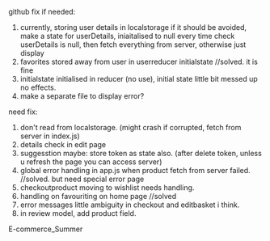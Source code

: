 github
fix if needed:
1. currently, storing user details in localstorage
    if it should be avoided, make a state for userDetails, iniaitalised to null
    every time check userDetails is null, then fetch everything from server, otherwise just display
2. favorites stored away from user in userreducer initialstate //solved. it is fine
3. initialstate initialised in reducer (no use), initial state little bit messed up no effects. 
4. make a separate file to display error?

need fix:
1. don't read from localstorage. (might crash if corrupted, fetch from server in index.js)
2. details check in edit page
3. suggesstion maybe: store token as state also. (after delete token, unless u refresh the page you can access server)
4. global error handling in app.js when product fetch from server failed. //solved. but need special error page
5. checkoutproduct moving to wishlist needs handling.
6. handling on favouriting on home page //solved
7. error messages little ambiguity in checkout and editbasket i think.
8. in review model, add product field.

E-commerce_Summer

